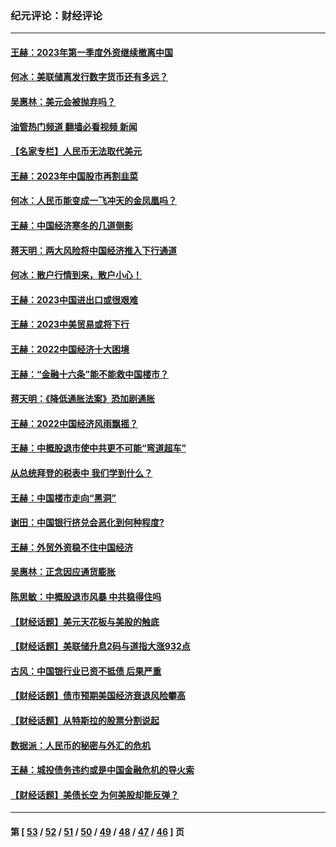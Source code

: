 ### 纪元评论：财经评论
---
#### [王赫：2023年第一季度外资继续撤离中国](../../pages/nsc1026/n13988870.md?06280330) 
#### [何冰：美联储离发行数字货币还有多远？](../../pages/nsc1026/n13986109.md?06280330) 
#### [吴惠林：美元会被抛弃吗？](../../pages/nsc1026/n13984087.md?06280330) 
#### [油管热门频道 翻墙必看视频 新闻](ok?06280330)
#### [【名家专栏】人民币无法取代美元](../../pages/nsc1026/n13974270.md?06280330) 
#### [王赫：2023年中国股市再割韭菜](../../pages/nsc1026/n13965334.md?06280330) 
#### [何冰：人民币能变成一飞冲天的金凤凰吗？](../../pages/nsc1026/n13964999.md?06280330) 
#### [王赫：中国经济寒冬的几道侧影](../../pages/nsc1026/n13932953.md?06280330) 
#### [蒋天明：两大风险将中国经济推入下行通道](../../pages/nsc1026/n13929820.md?06280330) 
#### [何冰：散户行情到来，散户小心！](../../pages/nsc1026/n13928308.md?06280330) 
#### [王赫：2023中国进出口或很艰难](../../pages/nsc1026/n13911515.md?06280330) 
#### [王赫：2023中美贸易或将下行](../../pages/nsc1026/n13899005.md?06280330) 
#### [王赫：2022中国经济十大困境](../../pages/nsc1026/n13883766.md?06280330) 
#### [王赫：“金融十六条”能不能救中国楼市？](../../pages/nsc1026/n13868431.md?06280330) 
#### [蒋天明：《降低通胀法案》恐加剧通胀](../../pages/nsc1026/n13806996.md?06280330) 
#### [王赫：2022中国经济风雨飘摇？](../../pages/nsc1026/n13803207.md?06280330) 
#### [王赫：中概股退市使中共更不可能“弯道超车”](../../pages/nsc1026/n13802858.md?06280330) 
#### [从总统拜登的税表中 我们学到什么？](../../pages/nsc1026/n13773081.md?06280330) 
#### [王赫：中国楼市走向“黑洞”](../../pages/nsc1026/n13770647.md?06280330) 
#### [谢田：中国银行挤兑会恶化到何种程度?](../../pages/nsc1026/n13766965.md?06280330) 
#### [王赫：外贸外资稳不住中国经济](../../pages/nsc1026/n13753933.md?06280330) 
#### [吴惠林：正念因应通货膨胀](../../pages/nsc1026/n13750350.md?06280330) 
#### [陈思敏：中概股退市风暴 中共稳得住吗](../../pages/nsc1026/n13738978.md?06280330) 
#### [【财经话题】美元天花板与美股的触底](../../pages/nsc1026/n13736495.md?06280330) 
#### [【财经话题】美联储升息2码与道指大涨932点](../../pages/nsc1026/n13727377.md?06280330) 
#### [古风：中国银行业已资不抵债 后果严重](../../pages/nsc1026/n13726111.md?06280330) 
#### [【财经话题】债市预期美国经济衰退风险攀高](../../pages/nsc1026/n13698043.md?06280330) 
#### [【财经话题】从特斯拉的股票分割说起](../../pages/nsc1026/n13679733.md?06280330) 
#### [数据派：人民币的秘密与外汇的危机](../../pages/nsc1026/n13667092.md?06280330) 
#### [王赫：城投债务违约或是中国金融危机的导火索](../../pages/nsc1026/n13665322.md?06280330) 
#### [【财经话题】美债长空 为何美股却能反弹？](../../pages/nsc1026/n13665895.md?06280330) 

---
#### 第 [ [53](./53.md?06280330) / [52](./52.md?06280330) / [51](./51.md?06280330) / [50](./50.md?06280330) / [49](./49.md?06280330) / [48](./48.md?06280330) / [47](./47.md?06280330) / [46](./46.md?06280330) ] 页
